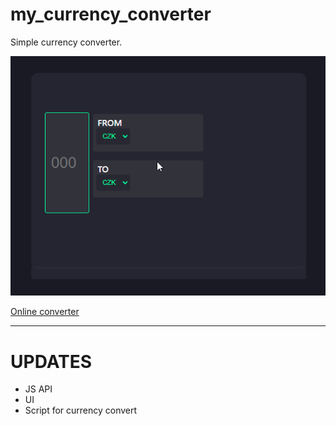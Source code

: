 # my_currency_converter

Simple currency converter.

![1686844480263](image/README/1686844480263.gif)

[Online converter](https://myycrosoft.github.io/money_convert/)

---

# UPDATES

* JS API
* UI
* Script for currency convert
